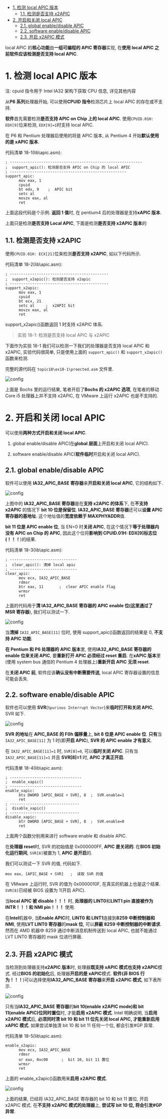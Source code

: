 <!-- @import "[TOC]" {cmd="toc" depthFrom=1 depthTo=6 orderedList=false} -->

<!-- code_chunk_output -->

- [1. 检测 local APIC 版本](#1-检测-local-apic-版本)
  - [1.1. 检测是否支持 x2APIC](#11-检测是否支持-x2apic)
- [2. 开启和关闭 local APIC](#2-开启和关闭-local-apic)
  - [2.1. global enable/disable APIC](#21-global-enabledisable-apic)
  - [2.2. software enable/disable APIC](#22-software-enabledisable-apic)
  - [2.3. 开启 x2APIC 模式](#23-开启-x2apic-模式)

<!-- /code_chunk_output -->

local APIC 的**核心功能**由**一组可编程的 APIC 寄存器**实现, 在**使用 local APIC 之前软件应该检测是否支持 local APIC**.

# 1. 检测 local APIC 版本

注: cpuid 指令用于 Intel IA32 架构下获取 CPU 信息, 详见其他内容

从**P6 系列**处理器开始, 可以使用**CPUID 指令**检测芯片上 local APIC 的存在或不支持.

**软件**首先需要检测**是否支持 APIC on Chip 上的 local APIC**. 使用`CPUID.01H: EDX[9]`位来检测, `EDX[9]=1`时支持 local APIC.

在 P6 和 Pentium 处理器后使用的将是 APIC 版本, 从 Pentium 4 开始**默认使用的是 xAPIC 版本**.

代码清单 18-1(lib\apic.asm):

```x86asm
; -----------------------------------------------------------
;  support_apic(): 检测是否支持 APIC on Chip 的 local APIC
; ----------------------------------------------------
support_apic:
      mov eax, 1
      cpuid
      bt edx, 9    ;  APIC bit
      setc al
      movzx eax, al
      ret
```

上面这段代码是个示例. **返回 1 值**时, 在 pentium4 后的处理器是支持**xAPIC 版本**.

上面只是检测**是否支持 Local APIC**, 下面是检测**是否支持 x2APIC 版本**的

## 1.1. 检测是否支持 x2APIC

使用`CPUID.01H: ECX[21]`位来检测**是否支持 x2APIC**, 如以下代码所示.

代码清单 18-2(lib\apic.asm):

```x86asm
; --------------------------------------------
;  support_x2apic(): 检则是否支持 x2apic
; --------------------------------------------
support_x2apic:
      mov eax, 1
      cpuid
      bt ecx, 21
      setc al     ;  x2APIC bit
      movzx eax, al
      ret
```

support_x2apic()函数返回 1 时支持 x2APIC 体系.

>实验 18-1: 检测是否支持 local APIC 与 x2APIC

下面作为实验 18-1 我们可以检测一下我们的处理器是否支持 local APIC 和 x2APIC, 实验代码很简单, 只是使用上面的 `support_apic()` 和 `support_x2apic()` 函数来检测.

完整的源代码在 `topic18\ex18-1\proected.asm` 文件里.

![config](./images/4.png)

上面是 Bochs 里的运行结果, 笔者开启了**Bochs 的 x2APIC 选项**, 在笔者的移动 Core i5 处理器上并不支持 x2APIC, 在 VMware 上运行 x2APIC 也是不支持的.

# 2. 开启和关闭 local APIC

可以使用**两种方式开启和关闭 local APIC**.

1) global enable/disable APIC(在**global 层面**上开启和关闭 local APIC).

2) software enable/disable APIC(**软件临时**开启和关闭 local APIC).

## 2.1. global enable/disable APIC

软件可以使用 **IA32_APIC_BASE 寄存器**来**开启和关闭 local APIC**, 它的结构如下.

![config](./images/5.png)

上图中的 **IA32_APIC_BASE 寄存器**是在**支持 x2APIC 的体系**下, 在**不支持 x2APIC** 的情况下 **bit 10 位是保留位**. **IA32_APIC_BASE 寄存器**还可以**设置 APIC 寄存器的基地址**. 这个地址值的**宽度依赖于 MAXPHYADDR**值.

**bit 11 位是 APIC enable 位**, 当 EN=0 时**关闭 APIC**, 在这个情况下**等于处理器内没有 APIC on Chip 的 APIC**, 因此这个位将**影响到 CPUID.01H: EDX[9]标志位(！！！**)的结果.

代码清单 18-3(lib\apic.asm):

```x86asm
; ------------------------------
;  clear_apic(): 清掉 local apic
; ------------------------------
clear_apic:
      mov ecx, IA32_APIC_BASE
      rdmsr
      btr eax, 11       ;  clear APIC enable flag
      wrmsr
      ret
```

上面的代码用于**清 IA32_APIC_BASE 寄存器的 APIC enable 位(这里通过了 MSR 寄存器**), 我们可以测试一下.

![config](./images/6.png)

当**清掉** `IA32_APIC_BASE[11]` 位时, 使用 support_apic()函数返回的结果是 0, **不支持 APIC 功能**.

**在 Pentium 和 P6 处理器的 APIC 版本**里, 使用**IA32_APIC_BASE 寄存器的 enable 位来关闭 APIC**, 要**重新打开 APIC 必须经过 reset 重启**. 在**xAPIC 版本**里(使用 system bus 通信的 Pentium 4 处理器上)**重新开启 APIC 无须 reset**.

在**关闭 APIC 前**, 软件应该**确认没有中断需要传送**, local APIC 寄存器设置的信息可能会丢失.

## 2.2. software enable/disable APIC

软件也可以使用 **SVR**(`Spurious Interrupt Vector`)来**临时打开和关闭 APIC**, SVR 如下.

![config](./images/7.png)

**SVR 的地址**在 **APIC_BASE 的 F0h 偏移量**上, **bit 8 位是 APIC enable 位**. **只有**当 `IA32_APIC_BASE[11]` 为 1 时(即**开启 APIC**), **SVR 的 APIC enable 才有意义**.

在 `IA32_APIC_BASE[11]=1` 时, `SVR[8]=0`, 可以**临时关闭 APIC**. 只有当 `IA32_APIC_BASE[11]=1` 并且 **SVR[8]=1** 时, **APIC 才真正开启**.

代码清单 18-4(lib\apic.asm):

```x86asm
; --------------------------------
;  enable_xapic()
; --------------------------------
enable_xapic:
      bts DWORD [APIC_BASE + SVR], 8  ;  SVR.enable=1
      ret
; -------------------------------
;  disable_xapic()
; -------------------------------
disable_xapic:
      btr DWORD [APIC_BASE + SVR], 8  ;  SVR.enable=0
      ret
```

上面两个函数分别用来进行 software enable 和 disable APIC.

在**处理器 reset**时, SVR 的初始值是 0x000000FF, **APIC 是关闭的**. 在**BIOS 初始化运行期间**, `SVR[8]`被置为 1, **APIC 是开启**的.

我们可以测试一下 SVR 的值, 代码如下.

```x86asm
mov eax, [APIC_BASE + SVR]   ;  读取 SVR 的值
```

在 VMware 上运行时, SVR 的值为 0x0000010F, 在真实的机器上也是这个结果. `SVR[8]`已经被 BIOS 设置为 1(开启 APIC).

当**local APIC 被 disable！！！** 时, **处理器的 LINT0**和**LINT1 pin 直接被作为 INTR！！！和 NMI pin！！！** 使用.

在**Intel**机器中, 当**Enable APIC**时, **LINT0 和 LINT1**连接到**8259 中断控制器和 NMI**, 使用**LVT LINT0 寄存器**的**mask 位**, 可以**屏蔽 8259 中断控制器的中断请求**. 然而在 AMD 机器中 8259 通过中断消息机制传送到 local APIC, 也就不能通过 LVT LINT0 寄存器的 mask 位进行屏蔽.

## 2.3. 开启 x2APIC 模式

当检测到处理器支持**x2APIC 版本**时, 处理器**既支持 xAPIC 模式也支持 x2APIC**模式. 经过**BIOS 的初始化**后, 处理器**开启的是 xAPIC**模式. **软件(非 BIOS 行为！！！**)可以选择使用**IA32_APIC_BASE 寄存器**来**开启 x2APIC 模式**, 如下表所示.

![config](./images/8.png)

只有当**IA32_APIC_BASE 寄存器**的**bit 10(enable x2APIC mode)和 bit 11(enable APIC)位同时置位**时, 才能**启用 x2APIC 模式**. Intel 明确说明, 当**启用 x2APIC 模式**后, **必须同时清 bit 10 和 bit 11 位先关闭 local APIC, 才能重新启用 xAPIC 模式**. 如果尝试单独清 bit 10 和 bit 11 任何一个位, 都会引发\#GP 异常.

代码清单 18-5(lib\apic.asm):

```x86asm
enable_x2apic:
      mov ecx, IA32_APIC_BASE
      rdmsr
      or eax, 0xc00      ;  bit 10, bit 11 置位
      wrmsr
      ret
```

上面的 enable_x2apic()函数用来**启用 x2APIC 模式**.

![config](./images/9.png)

上面的结果, 已经将 IA32_APIC_BASE 寄存器的 bit 10 和 bit 11 置位, 开启 x2APIC 模式. 在**不支持 x2APIC 模式的处理器**上, **尝试写 bit 10 位, 将会引发\#GP 异常**.